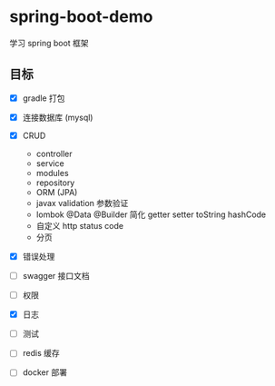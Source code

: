 # spring-boot-demo
学习 spring boot 框架

## 目标

- [x] gradle 打包
- [x] 连接数据库 (mysql)
- [x] CRUD
    - controller
    - service
    - modules
    - repository
    - ORM (JPA)
    - javax validation 参数验证
    - lombok @Data @Builder 简化 getter setter toString hashCode
    - 自定义 http status code
    - 分页

- [x] 错误处理
- [ ] swagger 接口文档
- [ ] 权限
- [x] 日志
- [ ] 测试
- [ ] redis 缓存
- [ ] docker 部署
